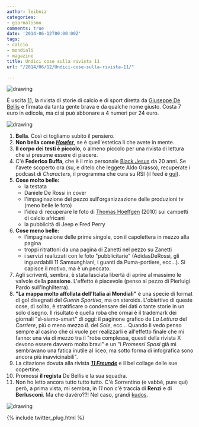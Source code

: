 ```yaml
---
author: leibniz
categories:
- giornalismo
comments: true
date: '2014-06-12T00:00:00Z'
tags:
- calcio
- mondiali
- magazine
title: Undici cose sulla rivista 11
url: "/2014/06/12/Undici-cose-sulla-rivista-11/"

---
```

![drawing](https://leibniz.me/images/vault/undici.png)

È uscita [11](https://rivistaundici.com), la rivista di storie di calcio e di sport diretta da [Giuseppe De Bellis](https://twitter.com/giudebellis) e firmata da tanta gente brava e da qualche nome giusto. Costa 7 euro in edicola, ma ci si può abbonare a 4 numeri per 24 euro.

![drawing](https://leibniz.me/images/vault/11ddr.png)

1. **Bella**. Così ci togliamo subito il pensiero.
2. **Non bella come [_Howler_](https://www.howlermagazine.com/)**, se è quell'estetica lì che avete in mente.
3. **Il corpo dei testi è piccolo**, o almeno piccolo per una rivista di lettura che si presume essere di piacere.
4. C'è **Federico Buffa**, che è il mio personale [Black Jesus](https://goo.gl/9kaJX8) da 20 anni. Se l'avete scoperto ora (su, e ditelo che leggete Aldo Grasso), recuperate i podcast di _Characters_, il programma che cura su RSI (il feed è [qui](https://www4.rsi.ch/podcast/rss/Characters.cfm)).
5. **Cose molto belle:** 
	* la testata
	* Daniele De Rossi in cover
	* l'impaginazione del pezzo sull'organizzazione delle produzioni tv  (meno belle le foto)
	* l'idea di recuperare le foto di [Thomas Hoeffgen](https://www.thomashoeffgen.com/) (2010) sui campetti di calcio africani
	* la pubblicità di Jeep e Fred Perry
6. **Cose meno belle:** 
	* l'impaginazione delle prime singole, con il capolettera in mezzo alla pagina
	* troppi ritrattoni da una pagina di Zanetti nel pezzo su Zanetti
	* i servizi realizzati con le foto "pubblicitarie" (AdidasDeRossi, gli inguardabili 11 Samsunghiani, i guanti da Puma-portiere, ecc...). Si capisce il motivo, ma è un peccato. 
7. Agli scriventi, sembra, è stata lasciata libertà di aprire al massimo le valvole della **passione**. L'effetto è piacevole (penso al pezzo di Pierluigi Pardo sull'Inghilterra).
8. **"La mappa molto affollata dell'Italia ai Mondiali"** è una specie di format di gol disegnati del _Guerin Sportivo_, ma on steroids. L'obiettivo di queste cose, di solito, è stratificare o condensare dei dati o tante storie in un solo disegno. Il risultato è quella roba che ormai è il trademark dei giornali "sì-siamo-smart" di oggi: il paginone grafico de _La Lettura_ del _Corriere_, più o meno mezzo _IL_ del _Sole_, ecc... Quando li vedo penso sempre al casino che ci vuole per realizzarli e all'effetto finale che mi fanno: una via di mezzo tra il "roba complessa, questi della rivista X devono essere davvero molto bravi" e un "i _Promessi Sposi_ già mi sembravano una fatica inutile al liceo, ma sotto forma di infografica sono ancora più inavvicinabili".
9. La citazione dovuta alla rivista **[_11 Freunde_](https://www.11freunde.de/)** e il bel collage delle sue copertine.
10. Promossi **il regista** De Bellis e la sua squadra.
11. Non ho letto ancora tutto tutto tutto. C'è Sorrentino (e vabbè, pure qui) però, a prima vista, mi sembra, in _11_ non c'è traccia di **Renzi** e di **Berlusconi**. Ma che davéro??! Nel caso, grandi [kudos](https://goo.gl/KgN7IY).

![drawing](https://leibniz.me/images/vault/11calcio.png)

{% include twitter_plug.html %}

